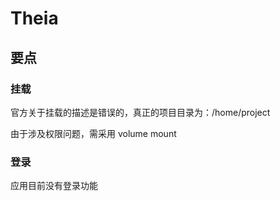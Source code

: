 # Theia

## 要点

### 挂载

官方关于挂载的描述是错误的，真正的项目目录为：/home/project  

由于涉及权限问题，需采用 volume mount

### 登录

应用目前没有登录功能
